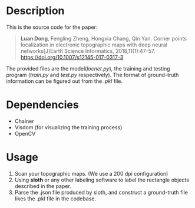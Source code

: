 # Description

This is the source code for the paper:

> **Luan Dong**, Fengling Zheng, Hongxia Chang, Qin Yan. Corner points localization in electronic topographic maps with deep neural networks[J]Earth Science Informatics, 2018,11(1):47-57. <https://doi.org/10.1007/s12145-017-0317-3>

The provided files are the model(*locnet.py*), the training and testing program (*train.py* and *test.py* respectively). The format of ground-truth information can be figured out from the *.pkl* file.

# Dependencies

* Chainer
* Visdom (for visualizing the training process)
* OpenCV

# Usage

1. Scan your topographic maps. (We use a 200 dpi configuration)
2. Using **sloth** or any other labeling software to label the rectangle objects described in the paper.
3. Parse the .json file produced by sloth, and construct a ground-truth file likes the .pkl file in the codebase.